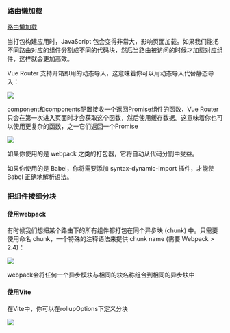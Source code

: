 ### 路由懒加载
[路由懒加载](https://router.vuejs.org/zh/guide/advanced/lazy-loading.html)


<p>当打包构建应用时，JavaScript 包会变得非常大，影响页面加载。如果我们能把不同路由对应的组件分割成不同的代码块，然后当路由被访问的时候才加载对应组件，这样就会更加高效。</p>

<p>Vue Router 支持开箱即用的动态导入，这意味着你可以用动态导入代替静态导入：</p>

<img src="@assets/vue3/lanjiazai.png"/>

<p>component和components配置接收一个返回Promise组件的函数，Vue Router只会在第一次进入页面时才会获取这个函数，然后使用缓存数据。这意味着你也可以使用更复杂的函数，之一它们返回一个Promise</p>

<img src="@assets/vue3/lanjiazaihanshu.png"/>

<p>如果你使用的是 webpack 之类的打包器，它将自动从代码分割中受益。

如果你使用的是 Babel，你将需要添加 syntax-dynamic-import 插件，才能使 Babel 正确地解析语法。</p>

### 把组件按组分块

#### 使用webpack
<p>有时候我们想把某个路由下的所有组件都打包在同个异步块 (chunk) 中。只需要使用命名 chunk，一个特殊的注释语法来提供 chunk name (需要 Webpack > 2.4)：</p>

<img src="@assets/vue3/webpackfenzu.png"/>

<p>webpack会将任何一个异步模块与相同的块名称组合到相同的异步块中</p>

#### 使用Vite
<p>在Vite中，你可以在rollupOptions下定义分块</p>

<img src="@assets/vue3/vitefenzu.png"/>